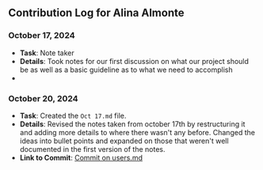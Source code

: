 ## Contribution Log for Alina Almonte

### October 17, 2024
- **Task**: Note taker
- **Details**: Took notes for our first discussion on what our project should be as well as a basic guideline as to what we need to accomplish
- 
### October 20, 2024
- **Task**: Created the `Oct 17.md` file.
- **Details**: Revised the notes taken from october 17th by restructuring it and adding more details to where there wasn't any before. Changed the ideas into bullet points and expanded on those that weren't well documented in the first version of the notes.
- **Link to Commit**: [Commit on users.md](https://github.com/TedDPig123/326_Project/pull/7/commits/c1747a40f468c56dd8d8026d46d12cbd54f6c431)
